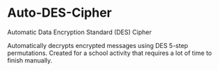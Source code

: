 # Auto-DES-Cipher
Automatic Data Encryption Standard (DES) Cipher

Automatically decrypts encrypted messages using DES 5-step permutations. Created for a school activity that requires a lot of time to finish manually.
